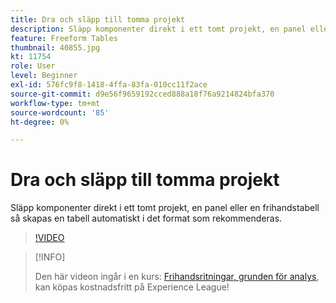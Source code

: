 ```yaml
---
title: Dra och släpp till tomma projekt
description: Släpp komponenter direkt i ett tomt projekt, en panel eller en frihandstabell så skapas en tabell automatiskt i det format som rekommenderas.
feature: Freeform Tables
thumbnail: 40855.jpg
kt: 11754
role: User
level: Beginner
exl-id: 576fc9f8-1418-4ffa-83fa-010cc11f2ace
source-git-commit: d9e56f9659192cced888a18f76a9214824bfa370
workflow-type: tm+mt
source-wordcount: '85'
ht-degree: 0%

---
```


# Dra och släpp till tomma projekt

Släpp komponenter direkt i ett tomt projekt, en panel eller en frihandstabell så skapas en tabell automatiskt i det format som rekommenderas.

>[!VIDEO](https://video.tv.adobe.com/v/3413478/?quality=12&learn=on)

>[!INFO]
>
> Den här videon ingår i en kurs: [Frihandsritningar, grunden för analys](https://experienceleague.adobe.com/?recommended=Analytics-U-1-2020.3), kan köpas kostnadsfritt på Experience League!
